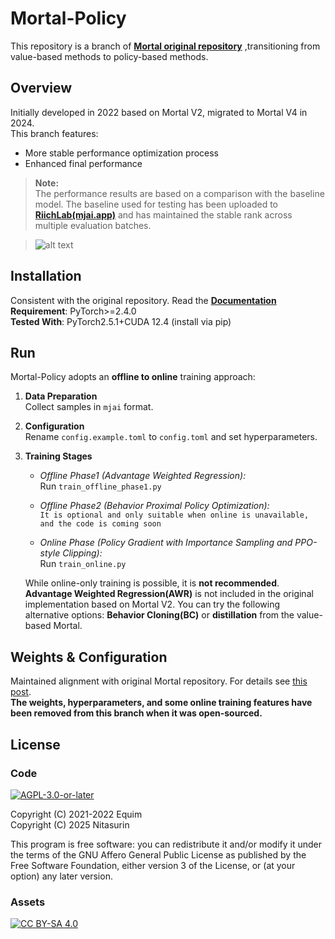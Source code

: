 # Mortal-Policy

This repository is a branch of  [**Mortal original repository**](https://github.com/Equim-chan/Mortal) ,transitioning from value-based methods to policy-based methods.   


## Overview
Initially developed in 2022 based on Mortal V2, migrated to Mortal V4 in 2024.  
This branch features:
- More stable performance optimization process
- Enhanced final performance  

> **Note:**  
> The performance results are based on a comparison with the baseline model. The baseline used for testing has been uploaded to [**RiichLab(mjai.app)**](https://mjai.app) and has maintained the stable rank across multiple evaluation batches.

>![alt text](https://github.com/Nitasurin/Mortal-Policy/raw/main/docs/src/assets/mjaiapp.png)
## Installation
Consistent with the original repository. Read the [**Documentation**](https://mortal.ekyu.moe)  
**Requirement**: PyTorch>=2.4.0   
**Tested With**: PyTorch2.5.1+CUDA 12.4 (install via pip)

## Run
Mortal-Policy adopts an **offline to online** training approach:

1. **Data Preparation**  
   Collect samples in `mjai` format.

2. **Configuration**  
   Rename `config.example.toml` to `config.toml` and set hyperparameters.

3. **Training Stages**  
   - *Offline Phase1 (Advantage Weighted Regression):*  
     Run `train_offline_phase1.py`
   - *Offline Phase2 (Behavior Proximal Policy Optimization):*  
    `It is optional and only suitable when online is unavailable, and the code is coming soon`
    
   - *Online Phase (Policy Gradient with Importance Sampling and PPO-style Clipping):*  
     Run `train_online.py`

   While online-only training is possible, it is **not recommended**.   
   **Advantage Weighted Regression(AWR)** is not included in the original implementation based on Mortal V2. You can try the following alternative options: **Behavior Cloning(BC)** or **distillation** from the value-based Mortal.

## Weights & Configuration
Maintained alignment with original Mortal repository. For details see [this post](https://gist.github.com/Equim-chan/cf3f01735d5d98f1e7be02e94b288c56).   
**The weights, hyperparameters, and some online training features have been removed from this branch when it was open-sourced.** 


## License
### Code
[![AGPL-3.0-or-later](https://github.com/Nitasurin/Mortal-Policy/raw/main/docs/src/assets/agpl.png)](https://github.com/Nitasurin/Mortal-Policy/blob/main/LICENSE)

Copyright (C) 2021-2022 Equim  
Copyright (C) 2025 Nitasurin

This program is free software: you can redistribute it and/or modify it under the terms of the GNU Affero General Public License as published by the Free Software Foundation, either version 3 of the License, or (at your option) any later version.

### Assets
[![CC BY-SA 4.0](https://github.com/Nitasurin/Mortal-Policy/raw/main/docs/src/assets/by-sa.png)](https://creativecommons.org/licenses/by-sa/4.0/)
